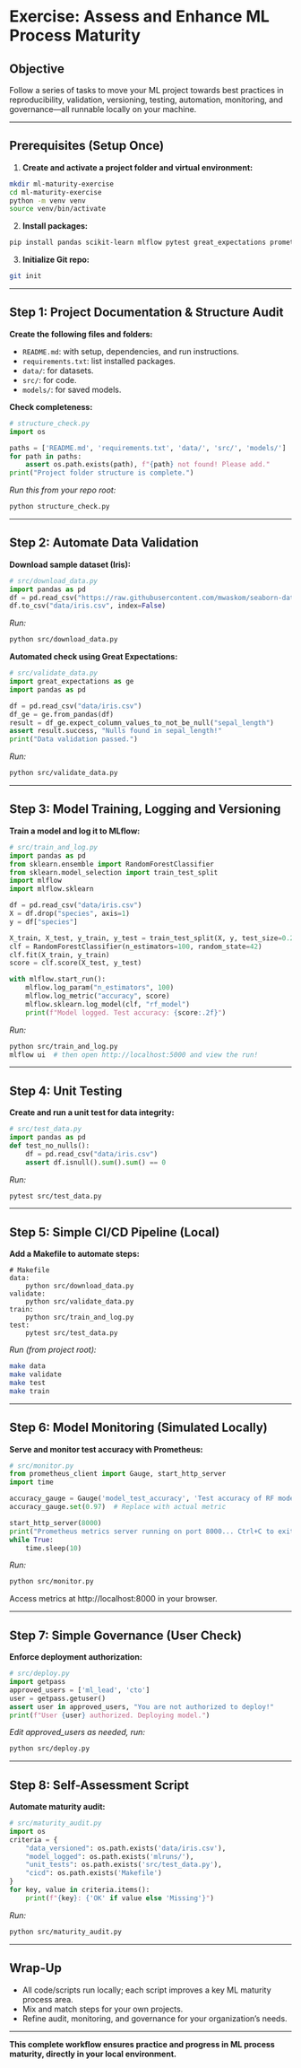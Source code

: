 # Exercise: Assess and Enhance ML Process Maturity

## Objective

Follow a series of tasks to move your ML project towards best practices in reproducibility, validation, versioning, testing, automation, monitoring, and governance—all runnable locally on your machine.

***

## Prerequisites (Setup Once)

1. **Create and activate a project folder and virtual environment:**

```bash
mkdir ml-maturity-exercise
cd ml-maturity-exercise
python -m venv venv
source venv/bin/activate
```

2. **Install packages:**

```bash
pip install pandas scikit-learn mlflow pytest great_expectations prometheus_client
```

3. **Initialize Git repo:**

```bash
git init
```


***

## Step 1: Project Documentation \& Structure Audit

**Create the following files and folders:**

- `README.md`: with setup, dependencies, and run instructions.
- `requirements.txt`: list installed packages.
- `data/`: for datasets.
- `src/`: for code.
- `models/`: for saved models.

**Check completeness:**

```python
# structure_check.py
import os

paths = ['README.md', 'requirements.txt', 'data/', 'src/', 'models/']
for path in paths:
    assert os.path.exists(path), f"{path} not found! Please add."
print("Project folder structure is complete.")
```

_Run this from your repo root:_

```bash
python structure_check.py
```


***

## Step 2: Automate Data Validation

**Download sample dataset (Iris):**

```python
# src/download_data.py
import pandas as pd
df = pd.read_csv("https://raw.githubusercontent.com/mwaskom/seaborn-data/master/iris.csv")
df.to_csv("data/iris.csv", index=False)
```

_Run:_

```bash
python src/download_data.py
```

**Automated check using Great Expectations:**

```python
# src/validate_data.py
import great_expectations as ge
import pandas as pd

df = pd.read_csv("data/iris.csv")
df_ge = ge.from_pandas(df)
result = df_ge.expect_column_values_to_not_be_null("sepal_length")
assert result.success, "Nulls found in sepal_length!"
print("Data validation passed.")
```

_Run:_

```bash
python src/validate_data.py
```


***

## Step 3: Model Training, Logging and Versioning

**Train a model and log it to MLflow:**

```python
# src/train_and_log.py
import pandas as pd
from sklearn.ensemble import RandomForestClassifier
from sklearn.model_selection import train_test_split
import mlflow
import mlflow.sklearn

df = pd.read_csv("data/iris.csv")
X = df.drop("species", axis=1)
y = df["species"]

X_train, X_test, y_train, y_test = train_test_split(X, y, test_size=0.2, random_state=42)
clf = RandomForestClassifier(n_estimators=100, random_state=42)
clf.fit(X_train, y_train)
score = clf.score(X_test, y_test)

with mlflow.start_run():
    mlflow.log_param("n_estimators", 100)
    mlflow.log_metric("accuracy", score)
    mlflow.sklearn.log_model(clf, "rf_model")
    print(f"Model logged. Test accuracy: {score:.2f}")
```

_Run:_

```bash
python src/train_and_log.py
mlflow ui  # then open http://localhost:5000 and view the run!
```


***

## Step 4: Unit Testing

**Create and run a unit test for data integrity:**

```python
# src/test_data.py
import pandas as pd
def test_no_nulls():
    df = pd.read_csv("data/iris.csv")
    assert df.isnull().sum().sum() == 0
```

_Run:_

```bash
pytest src/test_data.py
```


***

## Step 5: Simple CI/CD Pipeline (Local)

**Add a Makefile to automate steps:**

```
# Makefile
data:
	python src/download_data.py
validate:
	python src/validate_data.py
train:
	python src/train_and_log.py
test:
	pytest src/test_data.py
```

_Run (from project root):_

```bash
make data
make validate
make test
make train
```


***

## Step 6: Model Monitoring (Simulated Locally)

**Serve and monitor test accuracy with Prometheus:**

```python
# src/monitor.py
from prometheus_client import Gauge, start_http_server
import time

accuracy_gauge = Gauge('model_test_accuracy', 'Test accuracy of RF model')
accuracy_gauge.set(0.97)  # Replace with actual metric

start_http_server(8000)
print("Prometheus metrics server running on port 8000... Ctrl+C to exit.")
while True:
    time.sleep(10)
```

_Run:_

```bash
python src/monitor.py
```

Access metrics at http://localhost:8000 in your browser.

***

## Step 7: Simple Governance (User Check)

**Enforce deployment authorization:**

```python
# src/deploy.py
import getpass
approved_users = ['ml_lead', 'cto']
user = getpass.getuser()
assert user in approved_users, "You are not authorized to deploy!"
print(f"User {user} authorized. Deploying model.")
```

_Edit approved_users as needed, run:_

```bash
python src/deploy.py
```


***

## Step 8: Self-Assessment Script

**Automate maturity audit:**

```python
# src/maturity_audit.py
import os
criteria = {
    "data_versioned": os.path.exists('data/iris.csv'),
    "model_logged": os.path.exists('mlruns/'),
    "unit_tests": os.path.exists('src/test_data.py'),
    "cicd": os.path.exists('Makefile')
}
for key, value in criteria.items():
    print(f"{key}: {'OK' if value else 'Missing'}")
```

_Run:_

```bash
python src/maturity_audit.py
```


***

## Wrap-Up

- All code/scripts run locally; each script improves a key ML maturity process area.
- Mix and match steps for your own projects.
- Refine audit, monitoring, and governance for your organization’s needs.

***

**This complete workflow ensures practice and progress in ML process maturity, directly in your local environment.**

